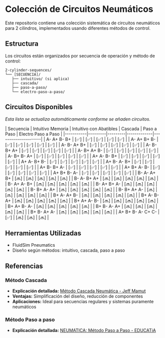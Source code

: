 # Colección de Circuitos Neumáticos

Este repositorio contiene una colección sistemática de circuitos neumáticos para 2 cilindros, implementados usando diferentes métodos de control.

## Estructura

Los circuitos están organizados por secuencia de operación y método de control:
```
2-cylinder-sequences/
└── [SECUENCIA]/
   ├── intuitivo/ (si aplica)
   ├── cascada/
   ├── paso-a-paso/
   └── electro-paso-a-paso/
```

## Circuitos Disponibles

*Esta lista se actualiza automáticamente conforme se añaden circuitos.*

| Secuencia | Intuitivo Memoria | Intuitivo con Abatibles | Cascada | Paso a Paso | Electro Paso a Paso |
|-----------|---------|---------|-------------|---------------------|
| A- A+ B- B+ | [✅] | [✅] | [✅] | [✅] | [✅] |
| A- A+ B+ B- | [✅] | [✅] | [✅] | [✅] | [✅] |
| A- B- A+ B+ | [✅] | [✅] | [✅] | [✅] | [✅] |
| A- B- B+ A+ | [✅] | [✅] | [✅] | [✅] | [✅] |
| A- B+ A+ B- | [✅] | [✅] | [✅] | [✅] | [✅] |
| A- B+ B- A+ | [✅] | [✅] | [✅] | [✅] | [✅] |
| A+ A- B- B+ | [✅] | [✅] | [✅] | [✅] | [✅] |
| A+ A- B+ B- | [✅] | [✅] | [✅] | [✅] | [✅] |
| A+ B- A- B+ | [✅] | [✅] | [✅] | [✅] | [✅] |
| A+ B- B+ A- | [✅] | [✅] | [✅] | [✅] | [✅] |
| A+ B+ A- B- | [✅] | [✅] | [✅] | [✅] | [✅] |
| A+ B+ B- A- | [✅] | [✅] | [✅] | [✅] | [✅] |
| B- A- A+ B+ | [🔜] | [🔜] | [🔜] | [🔜] | [🔜] |
| B- A- B+ A+ | [🔜] | [🔜] | [🔜] | [🔜] | [🔜] |
| B- A+ A- B+ | [🔜] | [🔜] | [🔜] | [🔜] | [🔜] |
| B- A+ B+ A- | [🔜] | [🔜] | [🔜] | [🔜] | [🔜] |
| B- B+ A- A+ | [🔜] | [🔜] | [🔜] | [🔜] | [🔜] |
| B- B+ A+ A- | [🔜] | [🔜] | [🔜] | [🔜] | [🔜] |
| B+ A- A+ B- | [🔜] | [🔜] | [🔜] | [🔜] | [🔜] |
| B+ A- B- A+ | [🔜] | [🔜] | [🔜] | [🔜] | [🔜] |
| B+ A+ A- B- | [🔜] | [🔜] | [🔜] | [🔜] | [🔜] |
| B+ A+ B- A- | [🔜] | [🔜] | [🔜] | [🔜] | [🔜] |
| B+ B- A- A+ | [🔜] | [🔜] | [🔜] | [🔜] | [🔜] |
| B+ B- A+ A- | [🔜] | [🔜] | [🔜] | [🔜] | [🔜] |
| A+ B+ B- A- C+ C- | [✅] | [🔜] | [🔜] | [🔜] |

## Herramientas Utilizadas
- FluidSim Pneumatics
- Diseño según métodos: intuitivo, cascada, paso a paso

## Referencias 

### Método Cascada
- **Explicación detallada:** [Método Cascada Neumática - Jeff Mamut](https://jeffmamut.blogspot.com/p/metodo-cascada-neumatica.html)
- **Ventajas:** Simplificación del diseño, reducción de componentes
- **Aplicaciones:** Ideal para secuencias regulares y sistemas puramente neumáticos

### Método Paso a paso
- **Explicación detallada:** [NEUMATICA: Método Paso a Paso - EDUCATiA](https://educatia.com.co/neumatica-metodo-paso-a-paso/)

